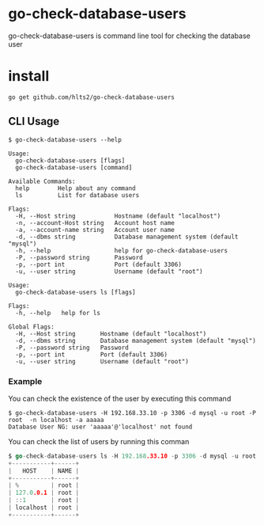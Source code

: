 # go-check-database-users

go-check-database-users is command line tool for checking the database user

# install

```
go get github.com/hlts2/go-check-database-users
```

## CLI Usage

```
$ go-check-database-users --help

Usage:
  go-check-database-users [flags]
  go-check-database-users [command]

Available Commands:
  help        Help about any command
  ls          List for database users

Flags:
  -H, --Host string           Hostname (default "localhost")
  -n, --account-Host string   Account host name
  -a, --account-name string   Account user name
  -d, --dbms string           Database management system (default "mysql")
  -h, --help                  help for go-check-database-users
  -P, --password string       Password
  -p, --port int              Port (default 3306)
  -u, --user string           Username (default "root")
```

```
Usage:
  go-check-database-users ls [flags]

Flags:
  -h, --help   help for ls

Global Flags:
  -H, --Host string       Hostname (default "localhost")
  -d, --dbms string       Database management system (default "mysql")
  -P, --password string   Password
  -p, --port int          Port (default 3306)
  -u, --user string       Username (default "root")
```

### Example

You can check the existence of the user by executing this command

```
$ go-check-database-users -H 192.168.33.10 -p 3306 -d mysql -u root -P root  -n localhost -a aaaaa
Database User NG: user 'aaaaa'@'localhost' not found
```


You can check the list of users by running this comman

```go
$ go-check-database-users ls -H 192.168.33.10 -p 3306 -d mysql -u root -P root
+-----------+------+
|   HOST    | NAME |
+-----------+------+
| %         | root |
| 127.0.0.1 | root |
| ::1       | root |
| localhost | root |
+-----------+------+
```
